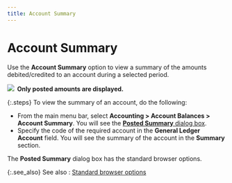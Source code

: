 ```yaml
---
title: Account Summary
---
```


# Account Summary


Use the **Account Summary** option  to view a summary of the amounts debited/credited to an account during  a selected period.


**![]({{site.acc_baseurl}}/img/note.gif)  Only  posted amounts are displayed.**


{:.steps}
To view the summary of an account, do the  following:

- From the main  menu bar, select **Accounting &gt; Account 
 Balances &gt; Account Summary**. You will see the [**Posted Summary** dialog box]({{site.acc_baseurl}}/accounting-balances/account-summary/posted_summary_dialog_box.html).
- Specify the  code of the required account in the **General 
 Ledger Account** field. You will see the summary of the account in  the **Summary** section.



The **Posted Summary** dialog box  has the standard browser options.


{:.see_also}
See also
: [Standard  browser options]({{site.wwe_chm}}/everest-client/ui/browsers/standard_browser_options.html)
